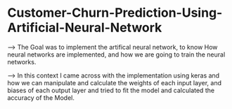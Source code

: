 # Customer-Churn-Prediction-Using-Artificial-Neural-Network

--> The Goal was to implement the artifical neural network, to know How neural networks are implemented, and how we are going to train the neural networks.

--> In this context I came across with the implementation using keras and how we can manipulate and calculate the weights of each input layer, and biases of each output layer and tried to fit the model  and calculated the accuracy of the Model.


